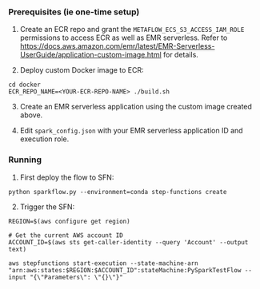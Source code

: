 ### Prerequisites (ie one-time setup)

1. Create an ECR repo and grant the `METAFLOW_ECS_S3_ACCESS_IAM_ROLE` permissions to access ECR as well as EMR serverless.
Refer to https://docs.aws.amazon.com/emr/latest/EMR-Serverless-UserGuide/application-custom-image.html for details.

2. Deploy custom Docker image to ECR:

```
cd docker
ECR_REPO_NAME=<YOUR-ECR-REPO-NAME> ./build.sh
```

3. Create an EMR serverless application using the custom image created above.

4. Edit `spark_config.json` with your EMR serverless application ID and execution role.


### Running
1. First deploy the flow to SFN:
```
python sparkflow.py --environment=conda step-functions create
```

2. Trigger the SFN:

```
REGION=$(aws configure get region)

# Get the current AWS account ID
ACCOUNT_ID=$(aws sts get-caller-identity --query 'Account' --output text)

aws stepfunctions start-execution --state-machine-arn "arn:aws:states:$REGION:$ACCOUNT_ID":stateMachine:PySparkTestFlow --input "{\"Parameters\": \"{}\"}"
```
